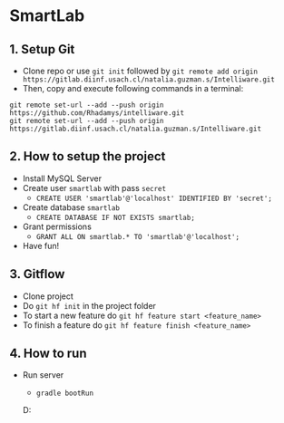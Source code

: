 # SmartLab

## 1. Setup Git
- Clone repo or use `git init` followed by `git remote add origin https://gitlab.diinf.usach.cl/natalia.guzman.s/Intelliware.git`
- Then, copy and execute following commands in a terminal:
```
git remote set-url --add --push origin https://github.com/Rhadamys/intelliware.git
git remote set-url --add --push origin https://gitlab.diinf.usach.cl/natalia.guzman.s/Intelliware.git
```

## 2. How to setup the project
- Install MySQL Server
- Create user `smartlab` with pass `secret`
    - `CREATE USER 'smartlab'@'localhost' IDENTIFIED BY 'secret';`
- Create database `smartlab`
    - `CREATE DATABASE IF NOT EXISTS smartlab;`
- Grant permissions
    - `GRANT ALL ON smartlab.* TO 'smartlab'@'localhost';`
- Have fun!

## 3. Gitflow
- Clone project
- Do `git hf init` in the project folder
- To start a new feature do `git hf feature start <feature_name>`
- To finish a feature do `git hf feature finish <feature_name>`

## 4. How to run
- Run server
    - `gradle bootRun`
    
    D:

